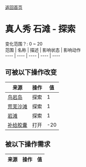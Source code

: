 [返回首页](index.md)  
# 真人秀 石滩 - 探索  
变化范围？: 0 ~ 20  
范围  |  名称  |  描述  |  影响状态  |  影响动作  
----  |  ----  |  ----  |  ----  |  ----  
## 可被以下操作改变  
来源  |  操作  |  值  
----  |  ----  |  ----  
[鸟岩岛](BirdRock.md)  |  探索  |  1  
[荒芜沙滩](DesolateBeach.md)  |  探索  |  1  
[岩滩](Rocks.md)  |  探索  |  1  
[补给胶囊](TV_SupplyCapsule.md)  |  打开  |  -20  
## 被以下操作需求  
来源  |  操作  |  值  
----  |  ----  |  ----  
